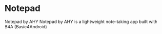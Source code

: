 # Notepad
Notepad by AHY Notepad by AHY is a lightweight note-taking app built with B4A (Basic4Android)
